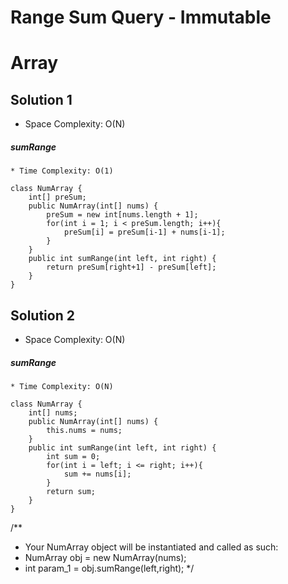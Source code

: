 # Range Sum Query - Immutable

# Array

## Solution 1

- Space Complexity: O(N)

##### sumRange

    * Time Complexity: O(1)

```
class NumArray {
    int[] preSum;
    public NumArray(int[] nums) {
        preSum = new int[nums.length + 1];
        for(int i = 1; i < preSum.length; i++){
            preSum[i] = preSum[i-1] + nums[i-1];
        }
    }
    public int sumRange(int left, int right) {
        return preSum[right+1] - preSum[left];
    }
}
```

## Solution 2

- Space Complexity: O(N)

##### sumRange

    * Time Complexity: O(N)

```
class NumArray {
    int[] nums;
    public NumArray(int[] nums) {
        this.nums = nums;
    }
    public int sumRange(int left, int right) {
        int sum = 0;
        for(int i = left; i <= right; i++){
            sum += nums[i];
        }
        return sum;
    }
}
```

/\*\*

- Your NumArray object will be instantiated and called as such:
- NumArray obj = new NumArray(nums);
- int param_1 = obj.sumRange(left,right);
  \*/

```

```
